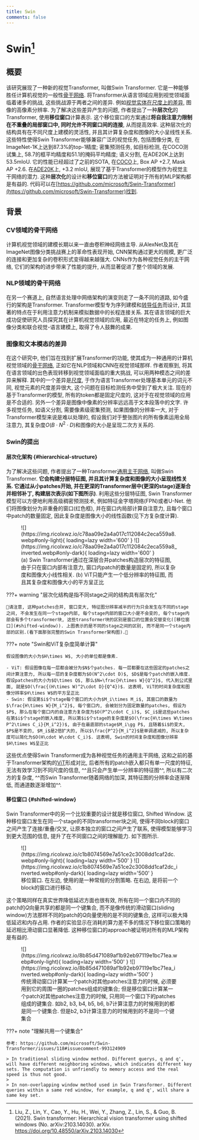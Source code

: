 ```yaml
---
title: Swin
comments: false
---
```


# Swin[^1]

## 概要

该研究展现了一种新的视觉Transformer, 叫做Swin Transformer. 它是一种能够胜任计算机视觉的一般性[骨干网络](/dicts/backbone). 将Transformer从语言领域应用到视觉领域面临着诸多的挑战, 这些挑战源于两者之间的差异. 例如[视觉实体在尺度上的差异](/dicts/large-variation-in-scale-visual-entities/), 图像的高像素分辨率. 为了解决这些差异产生的问题, 作者提出了一种**层次化**的Transformer, 使用**移位窗口**计算表示. 这个移位窗口的方案通过**将自我注意力限制在不重叠的局部窗口中, 同时允许不同窗口间的连接**, 从而提高效率. 这种层次化的结构具有在不同尺度上建模的灵活性, 并且其计算复杂度和图像的大小呈线性关系. 这些特性使得Swin Transformer能够兼容广泛的视觉任务, 包括图像分类, 在ImageNet-1K上达到87.3%的top-1精度; 密集预测任务, 如目标检测, 在COCO测试集上, 58.7的框平均精度和51.1的掩码平均精度; 语义分割, 在ADE20K上达到53.5mIoU. 它的性能已经超过了之前的SOTA, 在[COCO](/dicts/coco)上, Box AP +2.7, Mask AP +2.6. 在[ADE20K](/dicts/ade20k)上, +3.2 mIoU, 展现了基于Transformer的模型作为视觉主干网络的潜力. 这种**层次化**的设计和**移位窗口**的方法被证明对于所有的MLP架构都是有益的. 代码可以在[https://github.com/microsoft/Swin-Transformer](https://github.com/microsoft/Swin-Transformer)找到.

## 背景

### CV领域的骨干网络

计算机视觉领域的建模长期以来一直由卷积神经网络主导. 从AlexNet及其在ImageNet图像分类挑战赛上的革命性表现开始, CNN架构通过更大的规模, 更广泛的连接和更加复杂的卷积形式变得越来越强大. CNNs作为各种视觉任务的主干网络, 它们的架构的进步带来了性能的提升, 从而显著促进了整个领域的发展. 

### NLP领域的骨干网络

在另一个赛道上, 自然语言处理中网络架构的演变则走了一条不同的道路, 如今盛行的架构是Transformer. Transformer模型专为序列建模和[转导任务](/dicts/inductive-transductive-learning)而设计, 其显著的特点在于利用注意力机制来模拟数据中的长程连接关系. 其在语言领域的巨大成功促使研究人员探究其在计算机视觉领域的应用, 最近在特定的任务上, 例如图像分类和联合视觉-语言建模上, 取得了令人鼓舞的成果.

### 图像和文本模态的差异

在这个研究中, 他们旨在找到扩展Transformer的功能, 使其成为一种通用的计算机视觉领域的[骨干网络](/dicts/backbone), 正如它在NLP领域和CNN在视觉领域那样. 作者观察到, 将其在语言领域的出色表现转移到视觉领域面临的重大挑战, 可以用两种模态之间的差异来解释. 其中的一个差异是[尺度](/dicts/large-variation-in-scale-visual-entities/), 于作为语言Transformer处理基本单元的词元不同, 视觉元素的尺度差异很大, 这个问题在目标检测任务中受到了极大关注. 现在的基于Transformer的模型, 所有的token都是固定尺度的, 这对于在视觉领域的应用是不合适的. 另外一个差异是图像中像素的分辨率远远高于文本段落中的文字. 许多视觉任务, 如语义分割, 需要像素级密集预测, 如果图像的分辨率一大, 对于Transformer模型来说是难以处理的, 假设我们对于整张图片的所有像素运用全局注意力, 其复杂度$O(B\cdot N^2\cdot D)$和图像的大小是呈现二次方关系的. 

### Swin的提出

#### 层次化架构 {#hierarchical-structure}

为了解决这些问题, 作者提出了一种Transformer[通用主干网络](/dicts/backbone), 叫做Swin Transformer. **它会构建分层特征图, 并且其计算复杂度和图像的大小呈现线性关系. 它通过从小patches开始, 并在更深的Transformer层中(更深的stage)逐渐合并相邻补丁, 构建层次表示(如下图所示)**. 利用这些分层特征图, Swin Transformer模型可以方便地利用高级稠密预测技术, 例如特征金字塔网络(FPN)或者U-Net. 他们将图像划分为非重叠的窗口(红色框), 并在窗口内局部计算自注意力, 且每个窗口中patch的数量固定, 因此复杂度是图像大小的线性函数(见下方复杂度计算).  

<figure markdown='1'>
<!-- ![](https://img.ricolxwz.io/77e84ae173ab3e1ff94dd4d5a678ac96.webp#only-light){ loading=lazy width='400' }
![](https://img.ricolxwz.io/77e84ae173ab3e1ff94dd4d5a678ac96_inverted.webp#only-dark){ loading=lazy width='400' } -->
![](https://img.ricolxwz.io/c78aa09e2a4a017c112084c2eca559a8.webp#only-light){ loading=lazy width='600' }
![](https://img.ricolxwz.io/c78aa09e2a4a017c112084c2eca559a8_inverted.webp#only-dark){ loading=lazy width='600' }
<figcaption>(a) Swin Transformer通过在深层合并patches构造层次的特征图, 由于只在窗口内部有注意力, 窗口内patch的数量是固定的, 所以复杂度和图像大小线性相关. (b) ViT只能产生一个低分辨率的特征图, 而且其复杂度和图像大小的平方呈正比</figcaption>
</figure>

???+ warning "层次化结构是指不同stage之间的结构具有层次化"

    🌟请注意, 这种patches合并, 窗口变大, 特征图分辨率减半的行为只会发生在不同的stage之间, 不会发生在同一个stage内部, 每个stage内部的窗口大小是不会变的, 每个stage内部会有多个transformer块, 这些transformer块的区别是窗口的位置会交替变化([移位窗口](#shifted-window)). 上图表示的是不同的stage之间的区别, 而不是同一个stage内部的区别.(看下面那张完整的Swin Transformer架构图).🌟

???+ note "Swin和ViT复杂度简单计算"

    假设图像的大小为$H\times W$, 大小的单位都是像素.

    - ViT: 假设图像在每一层都会被分为$N$个patches. 每一层都要在这些固定的patches之间计算注意力, 所以每一层的复杂度都为$O(N^2\cdot D)$, $D$是每个patch的嵌入维度. 假设patches的大小为$Q\times Q$, 那么$N=\frac{H\times W}{Q^2}$, 代入到公式里面, 就是$O(\frac{(H\times W)^2\cdot D}{Q^4})$. 这表明, ViT的时间复杂度和图像分辨率$H\times W$的平方呈正比
    - Swin: 假设第$i$个stage每个窗口的大小为$M_i\times M_i$, 其窗口的数量为$\frac{H\times W}{M_i^2}$, 每个窗口内, 会被划分为固定数量的patches, 假设为$P$, 那么在每个窗口内的自注意力复杂度为$O(P^2\cdot C_i)$, $C_i$是这些patches在第$i$个stage的嵌入维度, 所以第$i$个stage的复杂度是$O(\frac{H\times W\times P^2\times C_i}{M_i^2})$, 由于在最底部的stage$M_i\gg P$, 且随着$i$的变大, $P$是不变的, $M_i$是2倍扩大的, 所以$\frac{P^2}{M_i^2}$是单调递减的, 所以复杂度可以简化为$O(H\cdot W\cdot C_i)$. 这表明, Swin的时间复杂度和图像分辨率$H\times W$呈正比

这些优点使得Swin Transformer成为各种视觉任务的通用主干网络, 这和之前的基于Transformer架构的[ViT](/algorithm/neural-network/transformer/vit)形成对比, 后者所有的patch嵌入都只有单一尺度的特征, 无法有效学习到不同尺度的信息, ^^且只会产生单一分辨率的特征图^^, 所以有二次方的复杂度, ^^而Swin Transformer随着网络的加深, 其特征图的分辨率会逐渐降低, 而通道数逐渐增加^^.

#### 移位窗口 {#shifted-window}

Swin Transformer中的另一个比较重要的设计就是移位窗口, Shifted Window. 这种移位窗口发生在同一个stage的不同transformer块之间, 使得不同block的窗口之间产生了连接/重叠/交叉, 让原本独立的窗口之间产生了联系, 使得模型能够学习到更大范围的信息, 提升了在不同窗口之间的理解能力. 如下图所示.

<figure markdown='1'>
![](https://img.ricolxwz.io/c1b8074569e7a51ce2c3008dd1caf2dc.webp#only-light){ loading=lazy width='500' }
![](https://img.ricolxwz.io/c1b8074569e7a51ce2c3008dd1caf2dc_inverted.webp#only-dark){ loading=lazy width='500' }
<figcaption>移位窗口. 在左边, 使用的是一种常规的分割策略. 在右边, 是将前一个block的窗口进行移动.</figcaption>
</figure>

这个策略同样在真实世界降低延迟方面也很有效, 所有在同一个窗口内不同的patch的$Q$向量共享的都是同一个键集合, 而不是像传统的滑动窗口(sliding window)方法那样不同的patch的$Q$向量使用的是不同的键集合, 这样可以极大降低延迟和内存占用. 作者的实验显示在消耗的算力差不多的情况下移位窗口策略的延迟相比滑动窗口显著降低. 这种移位窗口的approach被证明对所有的MLP架构是有益的.

<figure markdown='1'>
![](https://img.ricolxwz.io/8b85d471089af1b92eb97119e1bc71ea.webp#only-light){ loading=lazy width='500' }
![](https://img.ricolxwz.io/8b85d471089af1b92eb97119e1bc71ea_inverted.webp#only-dark){ loading=lazy width='500' }
<figcaption>传统滑动窗口计算某一个patch对其他patches注意力的时候, 必须要用到它的周围一圈的patches组成的键集合; 但是移位窗口计算某一个patch对其他patches注意力的时候, 只用同一个窗口下的patches组成的键集合. 如b2, b3, b4, b5, b6, b7计算注意力的时候用到的都是同一个键集合. 但是b2, b3计算注意力的时候用到的不是同一个键集合</figcaption>
</figure>

???+ note "理解共用一个键集合"

    参考: https://github.com/microsoft/Swin-Transformer/issues/118#issuecomment-993124909

    > In traditional sliding window method. Different querys, q and q', will have different neighboring windows, which indicates different key sets. The computation is unfriendly to memory access and the real speed is thus not good.
    > 
    > In non-overlapping window method used in Swin Transformer. Different queries within a same red window, for example, q and q', will share a same key set.

[^1]: Liu, Z., Lin, Y., Cao, Y., Hu, H., Wei, Y., Zhang, Z., Lin, S., & Guo, B. (2021). Swin transformer: Hierarchical vision transformer using shifted windows (No. arXiv:2103.14030). arXiv. https://doi.org/10.48550/arXiv.2103.14030
[^2]: 木盏. (2021, 十月 18). Swin transformer全方位解读【ICCV2021马尔奖】. Csdn. https://blog.csdn.net/leviopku/article/details/120826980
[^3]: 最容易理解的Swin transformer模型(通俗易懂版)—海_纳百川—博客园. (不详). 取读于 2024年12月21日, 从 https://www.cnblogs.com/chentiao/p/18379629